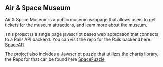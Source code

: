 ## Air & Space Museum

Air & Space Museum is a public museum webpage that allows users to get tickets for the museum attractions, and learn more about the museum.

This project is a single page javascript based web application that connects to a Rails API backend. You can visit the repo for the Rails backend here.
[SpaceAPI](https://github.com/jessijoke/space-api)

The project also includes a Javascript puzzle that utilizes the chartjs library, the Repo for that can be found here
[SpacePuzzle](https://github.com/jessijoke/spacePuzzle)